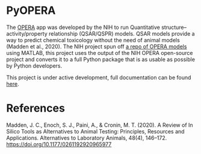 # PyOPERA  
The [OPERA](https://ntp.niehs.nih.gov/whatwestudy/niceatm/comptox/ct-opera/opera.html) app was developed by the NIH to run Quantitative structure–activity/property relationship (QSAR/QSPR) models. QSAR models provide a way to predict chemical toxicology without the need of animal models (Madden et al., 2020). The NIH project spun off [a repo of OPERA models](https://github.com/kmansouri/OPERA) using MATLAB, this project uses the output of the NIH OPERA open-source project and converts it to a full Python package that is as usable as possible by Python developers.


This project is under active development, full documentation can be found [here](https://cabreratoxy.github.io/pyOPERA/). 
  
# References
Madden, J. C., Enoch, S. J., Paini, A., & Cronin, M. T. (2020). A Review of In Silico Tools as Alternatives to Animal Testing: Principles, Resources and Applications. Alternatives to Laboratory Animals, 48(4), 146–172. https://doi.org/10.1177/0261192920965977


